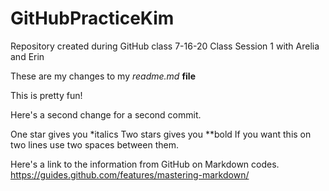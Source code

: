# GitHubPracticeKim
Repository created during GitHub class 7-16-20 Class Session 1 with Arelia and Erin

These are my changes to my *readme.md* **file**

This is pretty fun!

Here's a second change for a second commit.  

One star gives you *italics
Two stars gives you **bold
If you want this on two lines  use two spaces between them.

Here's a link to the information from GitHub on Markdown codes.  
https://guides.github.com/features/mastering-markdown/


